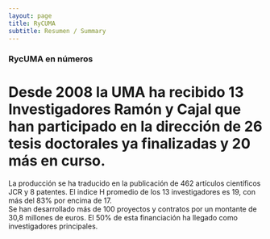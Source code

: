 ```yaml
---
layout: page
title: RyCUMA
subtitle: Resumen / Summary
---
```

### RycUMA en números

# Desde 2008 la UMA ha recibido 13 Investigadores Ramón y Cajal que han participado en la dirección de 26 tesis doctorales ya finalizadas y 20 más en curso.  
La producción se ha traducido en la publicación de 462 artículos científicos JCR y 8 patentes. El indice H promedio de los 13 investigadores es 19, con más del 83% por encima de 17.  
Se han desarrollado más de 100 proyectos y contratos por un montante de 30,8 millones de euros. El 50% de esta financiación ha llegado como investigadores principales.
